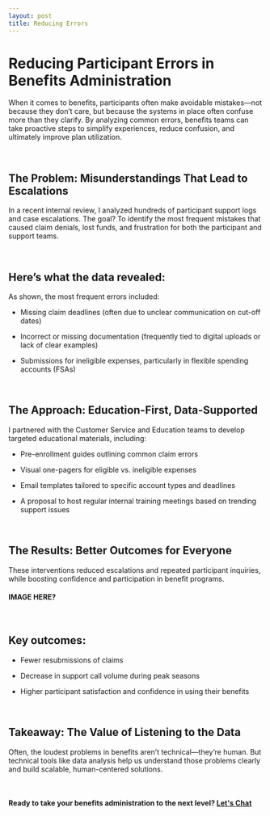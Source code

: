 ```yaml
---
layout: post
title: Reducing Errors
---
```


# Reducing Participant Errors in Benefits Administration

When it comes to benefits, participants often make avoidable mistakes—not because they don’t care, but because the systems in place often confuse more than they clarify. By analyzing common errors, benefits teams can take proactive steps to simplify experiences, reduce confusion, and ultimately improve plan utilization.

<br>

## The Problem: Misunderstandings That Lead to Escalations

In a recent internal review, I analyzed hundreds of participant support logs and case escalations. The goal? To identify the most frequent mistakes that caused claim denials, lost funds, and frustration for both the participant and support teams.

<br>

## Here’s what the data revealed:

As shown, the most frequent errors included:

* Missing claim deadlines (often due to unclear communication on cut-off dates)
 
* Incorrect or missing documentation (frequently tied to digital uploads or lack of clear examples)
 
* Submissions for ineligible expenses, particularly in flexible spending accounts (FSAs)

<br>

## The Approach: Education-First, Data-Supported

I partnered with the Customer Service and Education teams to develop targeted educational materials, including:

* Pre-enrollment guides outlining common claim errors
 
* Visual one-pagers for eligible vs. ineligible expenses
 
* Email templates tailored to specific account types and deadlines
 
* A proposal to host regular internal training meetings based on trending support issues

<br>

## The Results: Better Outcomes for Everyone

These interventions reduced escalations and repeated participant inquiries, while boosting confidence and participation in benefit programs.

#### IMAGE HERE?

<br>

## Key outcomes:

* Fewer resubmissions of claims

* Decrease in support call volume during peak seasons
 
* Higher participant satisfaction and confidence in using their benefits

<br>

## Takeaway: The Value of Listening to the Data
Often, the loudest problems in benefits aren’t technical—they’re human. But technical tools like data analysis help us understand those problems clearly and build scalable, human-centered solutions.

<br>

#### Ready to take your benefits administration to the next level? [Let's Chat](contact.md)

